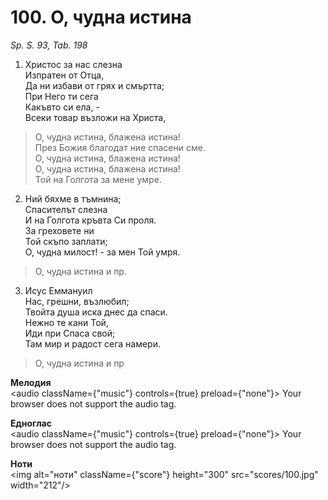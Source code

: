 # 100. О, чудна истина  

*Sp. S. 93, Tab. 198*  

1. Христос за нас слезна  
Изпратен от Отца,  
Да ни избави от грях и смъртта;  
При Него ти сега  
Какъвто си ела, -  
Всеки товар възложи на Христа,  

> О, чудна истина, блажена истина!  
> През Божия благодат ние спасени сме.  
> О, чудна истина, блажена истина!  
> О, чудна истина, блажена истина!  
> Той на Голгота за мене умре.  

2. Ний бяхме в тъмнина;  
Спасителът слезна  
И на Голгота кръвта Си проля.  
За греховете ни  
Той скъпо заплати;  
О, чудна милост! - за мен Той умря.  

> О, чудна истина и пр.  

3. Исус Еммануил  
Нас, грешни, възлюбил;  
Твойта душа иска днес да спаси.  
Нежно те кани Той,  
Иди при Спаса свой;  
Там мир и радост сега намери.  

> О, чудна истина и пр  

__Мелодия__  
<audio className={"music"} controls={true} preload={"none"}><source src="mp3/100.mp3" type="audio/mpeg"/>
Your browser does not support the audio tag.
</audio>  

__Едноглас__  
<audio className={"music"} controls={true} preload={"none"}><source src="transp/100.mp3" type="audio/mpeg"/>
Your browser does not support the audio tag.
</audio>  

__Ноти__  
<img alt="ноти" className={"score"} height="300" src="scores/100.jpg" width="212"/>
